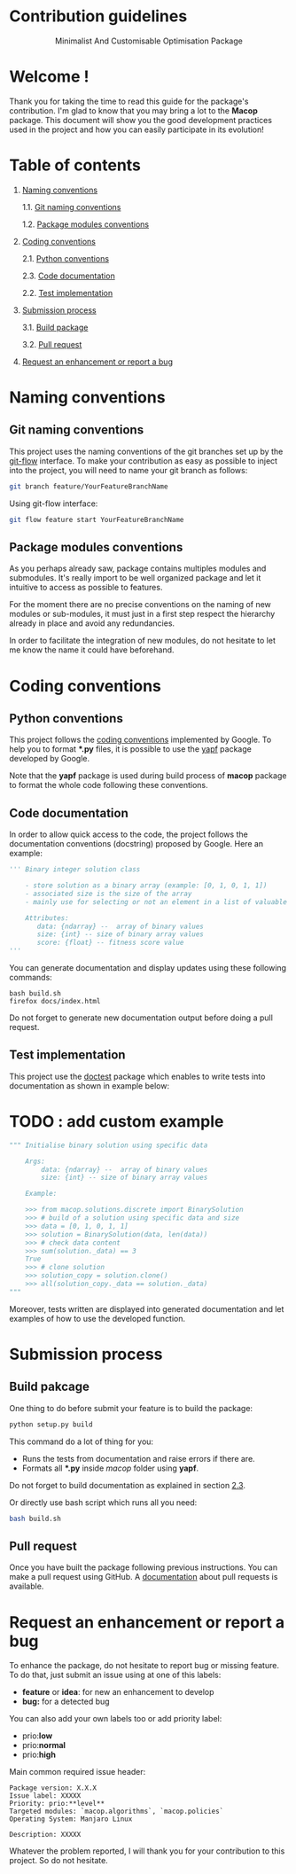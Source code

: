 Contribution guidelines
=====================================

<p align="center">
    Minimalist And Customisable Optimisation Package
</p>


# Welcome !

Thank you for taking the time to read this guide for the package's contribution. I'm glad to know that you may bring a lot to the **Macop** package. This document will show you the good development practices used in the project and how you can easily participate in its evolution!

# Table of contents

1. [Naming conventions](#naming-conventions)

    1.1. [Git naming conventions](#git-naming-conventions)

    1.2. [Package modules conventions](#package-modules-conventions)

2. [Coding conventions](#coding-conventions)

    2.1. [Python conventions](#python-conventions)

    2.3. [Code documentation](#code-documentation)

    2.2. [Test implementation](#test-implementation)

3. [Submission process](#submission-process)

    3.1. [Build package](#build-package)

    3.2. [Pull request](#pull-request)

4. [Request an enhancement or report a bug](#request-an-enhancement-or-report-a-bug)

# Naming conventions

## Git naming conventions

This project uses the naming conventions of the git branches set up by the [git-flow](https://danielkummer.github.io/git-flow-cheatsheet/) interface. To make your contribution as easy as possible to inject into the project, you will need to name your git branch as follows:

```bash
git branch feature/YourFeatureBranchName
```

Using git-flow interface:

```bash
git flow feature start YourFeatureBranchName
```

## Package modules conventions

As you perhaps already saw, package contains multiples modules and submodules. It's really import to be well organized package and let it intuitive to access as possible to features.

For the moment there are no precise conventions on the naming of new modules or sub-modules, it must just in a first step respect the hierarchy already in place and avoid any redundancies.

In order to facilitate the integration of new modules, do not hesitate to let me know the name it could have beforehand.

# Coding conventions

## Python conventions

This project follows the [coding conventions](http://google.github.io/styleguide/pyguide.html) implemented by Google. To help you to format **\*.py** files, it is possible to use the [yapf](https://github.com/google/yapf/) package developed by Google.

Note that the **yapf** package is used during build process of **macop** package to format the whole code following these conventions.

## Code documentation

In order to allow quick access to the code, the project follows the documentation conventions (docstring) proposed by Google. Here an example:

```python
''' Binary integer solution class

    - store solution as a binary array (example: [0, 1, 0, 1, 1])
    - associated size is the size of the array
    - mainly use for selecting or not an element in a list of valuable objects

    Attributes:
       data: {ndarray} --  array of binary values
       size: {int} -- size of binary array values
       score: {float} -- fitness score value
'''
```

You can generate documentation and display updates using these following commands:

```
bash build.sh
firefox docs/index.html
```

Do not forget to generate new documentation output before doing a pull request.

## Test implementation

This project use the [doctest](https://docs.python.org/3/library/doctest.html) package which enables to write tests into documentation as shown in example below:

# TODO : add custom example
```python
""" Initialise binary solution using specific data

    Args:
        data: {ndarray} --  array of binary values
        size: {int} -- size of binary array values

    Example:

    >>> from macop.solutions.discrete import BinarySolution
    >>> # build of a solution using specific data and size
    >>> data = [0, 1, 0, 1, 1]
    >>> solution = BinarySolution(data, len(data))
    >>> # check data content
    >>> sum(solution._data) == 3
    True
    >>> # clone solution
    >>> solution_copy = solution.clone()
    >>> all(solution_copy._data == solution._data)
"""
```

Moreover, tests written are displayed into generated documentation and let examples of how to use the developed function.

# Submission process

## Build pakcage

One thing to do before submit your feature is to build the package:

```bash
python setup.py build
```

This command do a lot of thing for you:
  - Runs the tests from documentation and raise errors if there are.
  - Formats all **\*.py** inside *macop* folder using **yapf**.

Do not forget to build documentation as explained in section [2.3](#code-documentation).

Or directly use bash script which runs all you need:

```bash
bash build.sh
```

## Pull request

Once you have built the package following previous instructions. You can make a pull request using GitHub. A [documentation](https://help.github.com/articles/about-pull-requests/) about pull requests is available.

# Request an enhancement or report a bug

To enhance the package, do not hesitate to report bug or missing feature. To do that, just submit an issue using at one of this labels:

- **feature** or **idea**: for new an enhancement to develop
- **bug:** for a detected bug

You can also add your own labels too or add priority label:

- prio:**low**
- prio:**normal**
- prio:**high**

Main common required issue header:

```
Package version: X.X.X
Issue label: XXXXX
Priority: prio:**level**
Targeted modules: `macop.algorithms`, `macop.policies`
Operating System: Manjaro Linux

Description: XXXXX
```

Whatever the problem reported, I will thank you for your contribution to this project. So do not hesitate.

